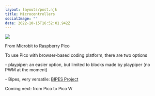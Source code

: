 ```yaml
---
layout: layouts/post.njk
title: Microcontrollers
socialImage: ""
date: 2022-10-15T16:52:01.942Z
---
```

![](/images/untitled1.png)

From Microbit to Raspberry Pico

T﻿o use Pico with browser-based coding platform, there are two options

\- p﻿laypiper: an easier option, but limited to blocks made by playpiper (no PWM at the moment) 

\-﻿ Bipes, very versatile: [BIPES Project](https://bipes.net.br/ide/)

C﻿oming next: from Pico to Pico W